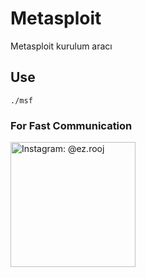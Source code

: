 # Metasploit
Metasploit kurulum aracı
## Use

``./msf``

### For Fast Communication
<noscript><a href="https://instagram.com/ez.rooj"><img alt="Instagram: @ez.rooj" title="IG: ez.rooj" width="200px" src="https://svgshare.com/i/ao9.svg"></a></noscript>
